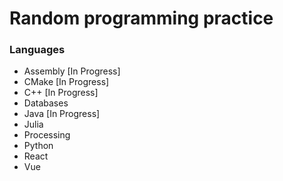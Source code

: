 # Random programming practice

### Languages
* Assembly [In Progress]
* CMake [In Progress]
* C++ [In Progress]
* Databases
* Java [In Progress]
* Julia
* Processing
* Python
* React
* Vue
